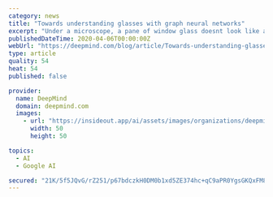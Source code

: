 ```yaml
---
category: news
title: "Towards understanding glasses with graph neural networks"
excerpt: "Under a microscope, a pane of window glass doesnt look like a collection of orderly molecules, as a crystal would, but rather a jumble with no discernable structure. Glass is made by starting with a glowing mixture of high-temperature melted sand and minerals. Once cooled, its viscosity (a measure of"
publishedDateTime: 2020-04-06T00:00:00Z
webUrl: "https://deepmind.com/blog/article/Towards-understanding-glasses-with-graph-neural-networks"
type: article
quality: 54
heat: 54
published: false

provider:
  name: DeepMind
  domain: deepmind.com
  images:
    - url: "https://insideout.app/ai/assets/images/organizations/deepmind.com-50x50.jpg"
      width: 50
      height: 50

topics:
  - AI
  - Google AI

secured: "21K/5f5JQvG/rZ251/p67bdczkH0DM0b1xd5ZE374hc+qC9aPR0YgsGKQxFM8iQsMU/KF8vw9PuDsK7gNp7+oSjWI32BBv5NIP3I2ZT1VLsdVDISsB7I43uhM2YKAUFpeV9myKMxFzGC68t6eywakzRzivizLZnTqA28QLVURZ0Rl53c1ZGREOZCShzV5JK21olCxU8aoeD9K1v+yrSjGQedXI7Nl0tR27Z5ttjGrtC9dYpA/e6C6p7FFl2FzDTisMb4yXMssaVEohrcZSMZ8B/Mc+gP+GhgDpbfDax0DUeimuLCC7GhQOI+8+RU2jAzUT57nsNGZtRuPKKrDzP2kw==;dtmlO9WVSP0tkrjkQG+DDg=="
---
```


